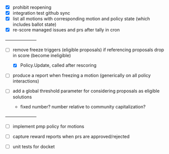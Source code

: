 - [x] prohibit reopening
- [x] integration test github sync
- [x] list all motions with corresponding motion and policy state (which includes ballot state)
- [x] re-score managed issues and prs after tally in cron

———————

- [ ] remove freeze triggers (eligible proposals) if referencing proposals drop in score (become ineligible)
  - [x] Policy.Update, called after rescoring

- [ ] produce a report when freezing a motion (generically on all policy interactions)

- [ ] add a global threshold parameter for considering proposals as eligible solutions
  - fixed number? number relative to community capitalization?

———————

- [ ] implement pmp policy for motions
- [ ] capture reward reports when prs are approved/rejected

- [ ] unit tests for docket
